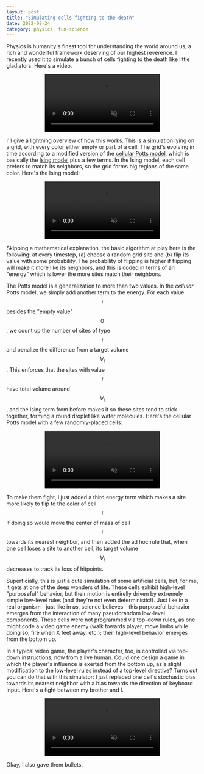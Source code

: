```yaml
---
layout: post
title: "Simulating cells fighting to the death"
date: 2022-09-24
category: physics, fun-science
---
```



Physics is humanity's finest tool for understanding the world around us, a rich and wonderful framework deserving of our highest reverence.
I recently used it to simulate a bunch of cells fighting to the death like little gladiators.
Here's a video.

<video autoplay loop muted playsinline width="60%" style="display:block; margin: 0 auto;">
    <source src="{{site.imgurl}}/cell_fight/cell_fight.mp4" type="video/mp4">
</video>

I'll give a lightning overview of how this works.
This is a simulation lying on a grid, with every color either empty or part of a cell.
The grid's evolving in time according to a modified version of the [cellular Potts model](https://en.wikipedia.org/wiki/Cellular_Potts_model), which is basically the [Ising model](https://en.wikipedia.org/wiki/Ising_model) plus a few terms.
In the Ising model, each cell prefers to match its neighbors, so the grid forms big regions of the same color.
Here's the Ising model:

<video autoplay loop muted playsinline width="60%" style="display:block; margin: 0 auto;">
    <source src="{{site.imgurl}}/cell_fight/ising_test.mp4" type="video/mp4">
</video>

Skipping a mathematical explanation, the basic algorithm at play here is the following: at every timestep, (a) choose a random grid site and (b) flip its value with some probability.
The probability of flipping is higher if flipping will make it more like its neighbors, and this is coded in terms of an "energy" which is lower the more sites match their neighbors.

The Potts model is a generalization to more than two values.
In the *cellular* Potts model, we simply add another term to the energy.
For each value $$i$$ besides the "empty value" $$0$$, we count up the number of sites of type $$i$$ and penalize the difference from a target volume $$V_i$$.
This enforces that the sites with value $$i$$ have total volume around $$V_i$$, and the Ising term from before makes it so these sites tend to stick together, forming a round droplet like water molecules.
Here's the cellular Potts model with a few randomly-placed cells:

<video autoplay loop muted playsinline width="60%" style="display:block; margin: 0 auto;">
    <source src="{{site.imgurl}}/cell_fight/stationary_cells.mp4" type="video/mp4">
</video>

To make them fight, I just added a third energy term which makes a site more likely to flip to the color of cell $$i$$ if doing so would move the center of mass of cell $$i$$ towards its nearest neighbor, and then added the ad hoc rule that, when one cell loses a site to another cell, its target volume $$V_i$$ decreases to track its loss of hitpoints.

Superficially, this is just a cute simulation of some artificial cells, but, for me, it gets at one of the deep wonders of life.
These cells exhibit high-level "purposeful" behavior, but their motion is entirelly driven by extremely simple low-level rules (and they're not even deterministic!).
Just like in a real organism - just like in *us*, science believes - this purposeful behavior emerges from the interaction of many pseudorandom low-level components.
These cells were not programmed via top-down rules, as one might code a video game enemy (walk towards player, move limbs while doing so, fire when X feet away, etc.); their high-level behavior emerges from the bottom up.

In a typical video game, the player's character, too, is controlled via top-down instructions, now from a live human.
Could one design a game in which the player's influence is exerted from the bottom up, as a slight modification to the low-level rules instead of a top-level directive?
Turns out you can do that with this simulator: I just replaced one cell's stochastic bias towards its nearest neighbor with a bias towards the direction of keyboard input.
Here's a fight between my brother and I.

<video autoplay loop muted playsinline width="60%" style="display:block; margin: 0 auto;">
    <source src="{{site.imgurl}}/cell_fight/human_cell_fight.mp4" type="video/mp4">
</video>

Okay, I also gave them bullets.

<!-- These two possible methods of exerting outside influence on a simulation are intriguingly similar to certain human conceptions of divine intervention in the universe.
The older notion is that a deity would directly change the world as desired (e.g., if they don't want a tree to exist, just smite it).
A newer notion is that a deity might act by minimal intervention, subtly changing low-level parameters of the universe (e.g. if they don't want a tree to exist, slightly deplete the CO2 in the vicinity during its growth, or spike a few neurons in a squirrel brain to make it find and eat the tree as a seed, or so on). -->